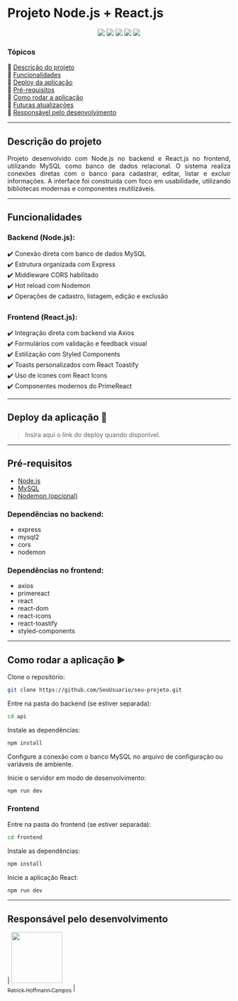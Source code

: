 
# Projeto Node.js + React.js

<p align="center">
  <img src="https://img.shields.io/static/v1?label=JavaScript&message=linguagem&color=yellow&style=for-the-badge&logo=javascript"/>
  <img src="https://img.shields.io/static/v1?label=Node.js&message=Back-end&color=green&style=for-the-badge&logo=node.js"/>
  <img src="https://img.shields.io/static/v1?label=React.js&message=Front-end&color=61dafb&style=for-the-badge&logo=react"/>
  <img src="https://img.shields.io/static/v1?label=MySQL&message=Database&color=blue&style=for-the-badge&logo=mysql"/>
  <img src="https://img.shields.io/static/v1?label=STATUS&message=PRONTO&color=brightgreen&style=for-the-badge"/>
</p>

### Tópicos

:small_blue_diamond: [Descrição do projeto](#descrição-do-projeto)  
:small_blue_diamond: [Funcionalidades](#funcionalidades)  
:small_blue_diamond: [Deploy da aplicação](#deploy-da-aplicação-dash)  
:small_blue_diamond: [Pré-requisitos](#pré-requisitos)  
:small_blue_diamond: [Como rodar a aplicação](#como-rodar-a-aplicação-arrow_forward)  
:small_blue_diamond: [Futuras atualizações](#futuras-atualizações)  
:small_blue_diamond: [Responsável pelo desenvolvimento](#responsável-pelo-desenvolvimento)

---

## Descrição do projeto

<p align="justify">
Projeto desenvolvido com Node.js no backend e React.js no frontend, utilizando MySQL como banco de dados relacional. O sistema realiza conexões diretas com o banco para cadastrar, editar, listar e excluir informações. A interface foi construída com foco em usabilidade, utilizando bibliotecas modernas e componentes reutilizáveis.
</p>

---

## Funcionalidades

### Backend (Node.js):

:heavy_check_mark: Conexão direta com banco de dados MySQL  
:heavy_check_mark: Estrutura organizada com Express  
:heavy_check_mark: Middleware CORS habilitado  
:heavy_check_mark: Hot reload com Nodemon  
:heavy_check_mark: Operações de cadastro, listagem, edição e exclusão

### Frontend (React.js):

:heavy_check_mark: Integração direta com backend via Axios  
:heavy_check_mark: Formulários com validação e feedback visual  
:heavy_check_mark: Estilização com Styled Components  
:heavy_check_mark: Toasts personalizados com React Toastify  
:heavy_check_mark: Uso de ícones com React Icons  
:heavy_check_mark: Componentes modernos do PrimeReact

---

## Deploy da aplicação :dash:

> Insira aqui o link do deploy quando disponível.

---

## Pré-requisitos

- [Node.js](https://nodejs.org/)  
- [MySQL](https://www.mysql.com/)  
- [Nodemon (opcional)](https://www.npmjs.com/package/nodemon)

### Dependências no backend:

- express  
- mysql2  
- cors  
- nodemon

### Dependências no frontend:

- axios  
- primereact  
- react  
- react-dom  
- react-icons  
- react-toastify  
- styled-components

---

## Como rodar a aplicação :arrow_forward:

Clone o repositório:  
```bash
git clone https://github.com/SeuUsuario/seu-projeto.git
```

Entre na pasta do backend (se estiver separada):  
```bash
cd api
```

Instale as dependências:  
```bash
npm install
```

Configure a conexão com o banco MySQL no arquivo de configuração ou variáveis de ambiente.

Inicie o servidor em modo de desenvolvimento:  
```bash
npm run dev
```

### Frontend

Entre na pasta do frontend (se estiver separada):  
```bash
cd frontend
```

Instale as dependências:  
```bash
npm install
```

Inicie a aplicação React:  
```bash
npm run dev
```

---

## Responsável pelo desenvolvimento

| [<img src="https://avatars.githubusercontent.com/u/139597982?s=400&u=dec4b8ef35f778a0444c4b55043b7652dfb2606b&v=4" width=115><br><sub>Patrick Hoffmann Campos</sub>](https://github.com/Patrick-Hoff/) |
